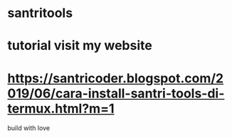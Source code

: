 # santritools
# tutorial visit my website 

# https://santricoder.blogspot.com/2019/06/cara-install-santri-tools-di-termux.html?m=1

build with love
